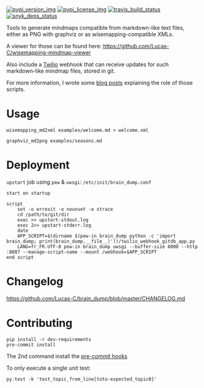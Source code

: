 [![pypi\_version\_img](https://img.shields.io/pypi/v/brain_dump.svg?style=flat)](https://pypi.python.org/pypi/brain_dump) [![pypi\_license\_img](https://img.shields.io/pypi/l/brain_dump.svg?style=flat)](https://pypi.python.org/pypi/brain_dump) [![travis\_build\_status](https://travis-ci.org/Lucas-C/brain_dump.svg?branch=master)](https://travis-ci.org/Lucas-C/brain_dump) [![snyk\_deps\_status](https://snyk.io/test/github/lucas-c/brain_dump/badge.svg)](https://snyk.io/test/github/lucas-c/brain_dump)

Tools to generate mindmaps compatible from markdown-like text files,
either as PNG with graphviz or as wisemapping-compatible XMLs.

A viewer for those can be found here: <https://github.com/Lucas-C/wisemapping-mindmap-viewer>

Also include a [Twilio](<https://www.twilio.com>) webhook that can
receive updates for such markdown-like mindmap files, stored in git.

For more information, I wrote some [blog posts](<https://chezsoi.org/lucas/blog/tag/mindmap.html>)
explaining the role of those scripts.

Usage
=====

    wisemapping_md2xml examples/welcome.md > welcome.xml

    graphviz_md2png examples/seasons.md

Deployment
==========

`upstart` job using `pew` & `uwsgi`: `/etc/init/brain_dump.conf`

    start on startup

    script
        set -o errexit -o nounset -o xtrace
        cd /path/to/git/dir
        exec >> upstart-stdout.log
        exec 2>> upstart-stderr.log
        date
        APP_SCRIPT=$(dirname $(pew-in brain_dump python -c 'import brain_dump; print(brain_dump.__file__)'))/twilio_webhook_gitdb_app.py
        LANG=fr_FR.UTF-8 pew-in brain_dump uwsgi --buffer-size 8000 --http :8087 --manage-script-name --mount /webhook=$APP_SCRIPT
    end script

Changelog
=========

<https://github.com/Lucas-C/brain_dump/blob/master/CHANGELOG.md>

Contributing
============

    pip install -r dev-requirements
    pre-commit install

The 2nd command install the [pre-commit hooks](http://pre-commit.com)

To only execute a single unit test:

    py.test -k 'test_topic_from_line[toto-expected_topic0]'
